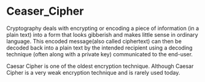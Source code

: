 # Ceaser_Cipher
Cryptography deals with encrypting or encoding a piece of information (in a plain text) into a form that looks gibberish and makes little sense in ordinary language.
This encoded message(also called ciphertext) can then be decoded back into a plain text by the intended recipient using a decoding technique (often along with a private key) communicated to the end-user.

Caesar Cipher is one of the oldest encryption technique.
Although Caesar Cipher is a very weak encryption technique and is rarely used today.

